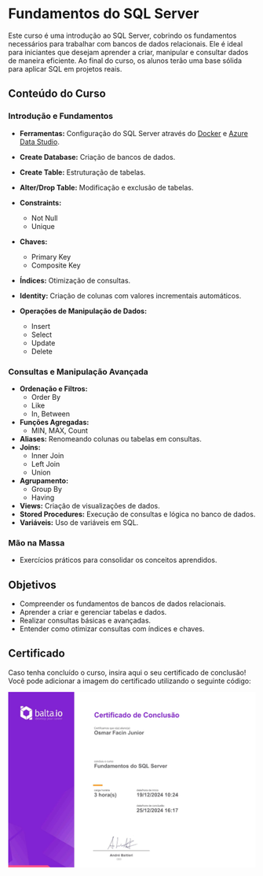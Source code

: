 # Fundamentos do SQL Server

Este curso é uma introdução ao SQL Server, cobrindo os fundamentos necessários para trabalhar com bancos de dados relacionais. Ele é ideal para iniciantes que desejam aprender a criar, manipular e consultar dados de maneira eficiente. Ao final do curso, os alunos terão uma base sólida para aplicar SQL em projetos reais.

## Conteúdo do Curso

### Introdução e Fundamentos
- **Ferramentas:** Configuração do SQL Server através do [Docker](https://www.docker.com/) e [Azure Data Studio](https://learn.microsoft.com/en-us/sql/azure-data-studio/).

- **Create Database:** Criação de bancos de dados.
- **Create Table:** Estruturação de tabelas.
- **Alter/Drop Table:** Modificação e exclusão de tabelas.
- **Constraints:**
  - Not Null
  - Unique
- **Chaves:**
  - Primary Key
  - Composite Key
- **Índices:** Otimização de consultas.
- **Identity:** Criação de colunas com valores incrementais automáticos.
- **Operações de Manipulação de Dados:**
  - Insert
  - Select
  - Update
  - Delete

### Consultas e Manipulação Avançada
- **Ordenação e Filtros:**
  - Order By
  - Like
  - In, Between
- **Funções Agregadas:**
  - MIN, MAX, Count
- **Aliases:** Renomeando colunas ou tabelas em consultas.
- **Joins:**
  - Inner Join
  - Left Join
  - Union
- **Agrupamento:**
  - Group By
  - Having
- **Views:** Criação de visualizações de dados.
- **Stored Procedures:** Execução de consultas e lógica no banco de dados.
- **Variáveis:** Uso de variáveis em SQL.

### Mão na Massa
- Exercícios práticos para consolidar os conceitos aprendidos.

## Objetivos
- Compreender os fundamentos de bancos de dados relacionais.
- Aprender a criar e gerenciar tabelas e dados.
- Realizar consultas básicas e avançadas.
- Entender como otimizar consultas com índices e chaves.

## Certificado
Caso tenha concluído o curso, insira aqui o seu certificado de conclusão! Você pode adicionar a imagem do certificado utilizando o seguinte código:

![Certificado de Conclusão](./fundamentos-sql-server.png)
